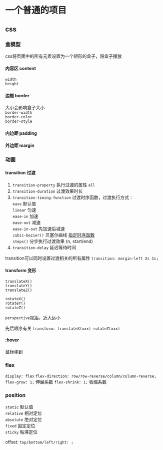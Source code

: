 # 一个普通的项目

## css
### 盒模型
css将页面中的所有元素设置为一个矩形的盒子，将盒子摆放  
#### 内容区 content 
`width`  
`height`
#### 边框 border
大小会影响盒子大小  
`border-width`  
`border-color`  
`border-style`  
#### 内边距 padding  
#### 外边距 margin

### 动画
#### transition 过渡
1. `transition-property` 执行过渡的属性 `all`
2. `transition-duration` 过渡效果时长
3. `transition-timing-function` 过渡时序函数，过渡执行方式：  
`ease` 默认值  
`linear` 匀速  
`ease-in` 加速  
`ease-out` 减速  
`ease-in-out` 先加速后减速  
`cubic-bezier()` 贝塞尔曲线 [指定时序函数](https://cubic-bezier.com)  
`steps()` 分步执行过渡效果 (n, start/end)
4. `transition-delay` 延迟等待时间

transition可以同时设置过渡相关的所有属性 `transition: margin-left 2s 1s;`

#### transform 变形
`translateX()`  
`translateY()`  
`translateZ()`  

`rotateX()`  
`rotateY()`  
`rotateZ()`  

`perspective`视距，近大远小

先后顺序有关 `transform: translateX(xxx) rotateZ(xxx)`
#### :hover
鼠标移到

### flex
`display: flex`
`flex-direction: row/row-reverse/column/column-reverse;`
`flex-grow: 1;` 伸展系数
`flex-shrink: 1;` 收缩系数

### position
`static` 默认值  
`relative` 相对定位  
`absolute` 绝对定位  
`fixed` 固定定位  
`sticky` 粘滞定位  

offset: `top/bottom/left/right: ;`